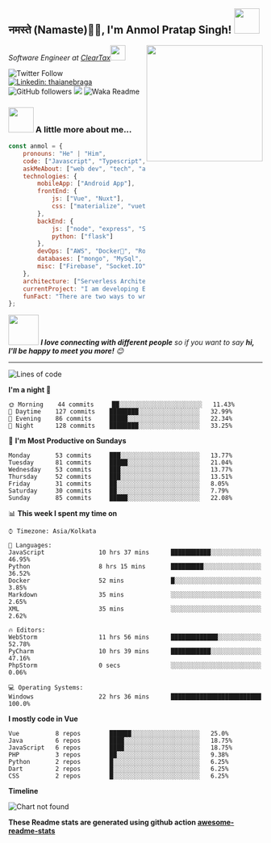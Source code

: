 <h2>नमस्ते (Namaste)🙏🏻, I'm Anmol Pratap Singh! <img src="https://media.giphy.com/media/12oufCB0MyZ1Go/giphy.gif" width="50"></h2>
<img align='right' src="https://media.giphy.com/media/M9gbBd9nbDrOTu1Mqx/giphy.gif" width="230">
<p><em>Software Engineer at <a href="http://www.cleartax.in">ClearTax</a><img src="https://media.giphy.com/media/WUlplcMpOCEmTGBtBW/giphy.gif" width="30"> 
</em></p>

![Twitter Follow](https://img.shields.io/twitter/follow/misteranmol?label=Follow)
[![Linkedin: thaianebraga](https://img.shields.io/badge/-anmol-blue?style=flat-square&logo=Linkedin&logoColor=white&link=https://www.linkedin.com/in/anmol-p-singh/)](https://www.linkedin.com/in/anmol-p-singh/)
![GitHub followers](https://img.shields.io/github/followers/anmol098?label=Follow&style=social)
![](https://visitor-badge.glitch.me/badge?page_id=anmol098.anmol098)
![Waka Readme](https://github.com/anmol098/anmol098/workflows/Waka%20Readme/badge.svg)

### <img src="https://media.giphy.com/media/VgCDAzcKvsR6OM0uWg/giphy.gif" width="50"> A little more about me...  

```javascript
const anmol = {
    pronouns: "He" | "Him",
    code: ["Javascript", "Typescript", "Python", "Java", "php"],
    askMeAbout: ["web dev", "tech", "app dev", "photography"],
    technologies: {
        mobileApp: ["Android App"],
        frontEnd: {
            js: ["Vue", "Nuxt"],
            css: ["materialize", "vuetify", "bootstrap"]
        },
        backEnd: {
            js: ["node", "express", "SuiteScript"],
            python: ["flask"]
        },
        devOps: ["AWS", "Docker🐳", "Route53", "Nginx"],
        databases: ["mongo", "MySql", "sqlite"],
        misc: ["Firebase", "Socket.IO", "selenium", "open-cv", "php", "SuiteApp"]
    },
    architecture: ["Serverless Architecture", "Progressive web applications", "Single page applications"],
    currentProject: "I am developing Extension for NetSuite using SuiteScript2.0",
    funFact: "There are two ways to write error-free programs; only the third one works"
};
```

<img src="https://media.giphy.com/media/LnQjpWaON8nhr21vNW/giphy.gif" width="60"> <em><b>I love connecting with different people</b> so if you want to say <b>hi, I'll be happy to meet you more!</b> 😊</em>

---
<!--START_SECTION:waka-->
![Lines of code](https://img.shields.io/badge/From%20Hello%20World%20I've%20written-1206801%20Lines%20of%20code-blue)

**I'm a night 🦉** 

```text
🌞 Morning    44 commits     ██░░░░░░░░░░░░░░░░░░░░░░░   11.43% 
🌆 Daytime    127 commits    ████████░░░░░░░░░░░░░░░░░   32.99% 
🌃 Evening    86 commits     █████░░░░░░░░░░░░░░░░░░░░   22.34% 
🌙 Night      128 commits    ████████░░░░░░░░░░░░░░░░░   33.25%

```
📅 **I'm Most Productive on Sundays** 

```text
Monday       53 commits     ███░░░░░░░░░░░░░░░░░░░░░░   13.77% 
Tuesday      81 commits     █████░░░░░░░░░░░░░░░░░░░░   21.04% 
Wednesday    53 commits     ███░░░░░░░░░░░░░░░░░░░░░░   13.77% 
Thursday     52 commits     ███░░░░░░░░░░░░░░░░░░░░░░   13.51% 
Friday       31 commits     ██░░░░░░░░░░░░░░░░░░░░░░░   8.05% 
Saturday     30 commits     ██░░░░░░░░░░░░░░░░░░░░░░░   7.79% 
Sunday       85 commits     █████░░░░░░░░░░░░░░░░░░░░   22.08%

```


📊 **This week I spent my time on** 

```text
⌚︎ Timezone: Asia/Kolkata

💬 Languages: 
JavaScript               10 hrs 37 mins      ███████████░░░░░░░░░░░░░░   46.95% 
Python                   8 hrs 15 mins       █████████░░░░░░░░░░░░░░░░   36.52% 
Docker                   52 mins             █░░░░░░░░░░░░░░░░░░░░░░░░   3.85% 
Markdown                 35 mins             ░░░░░░░░░░░░░░░░░░░░░░░░░   2.65% 
XML                      35 mins             ░░░░░░░░░░░░░░░░░░░░░░░░░   2.62%

🔥 Editors: 
WebStorm                 11 hrs 56 mins      █████████████░░░░░░░░░░░░   52.78% 
PyCharm                  10 hrs 39 mins      ███████████░░░░░░░░░░░░░░   47.16% 
PhpStorm                 0 secs              ░░░░░░░░░░░░░░░░░░░░░░░░░   0.06%

💻 Operating Systems: 
Windows                  22 hrs 36 mins      █████████████████████████   100.0%

```

**I mostly code in Vue** 

```text
Vue          8 repos        ██████░░░░░░░░░░░░░░░░░░░   25.0% 
Java         6 repos        ████░░░░░░░░░░░░░░░░░░░░░   18.75% 
JavaScript   6 repos        ████░░░░░░░░░░░░░░░░░░░░░   18.75% 
PHP          3 repos        ██░░░░░░░░░░░░░░░░░░░░░░░   9.38% 
Python       2 repos        █░░░░░░░░░░░░░░░░░░░░░░░░   6.25% 
Dart         2 repos        █░░░░░░░░░░░░░░░░░░░░░░░░   6.25% 
CSS          2 repos        █░░░░░░░░░░░░░░░░░░░░░░░░   6.25%

```


**Timeline**

![Chart not found](https://github.com/anmol098/blob/master/charts/bar_graph.png) 


<!--END_SECTION:waka-->

**These Readme stats are generated using github action [awesome-readme-stats](https://github.com/anmol098/waka-readme-stats)**
